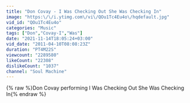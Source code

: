 ```yaml
---
title: "Don Covay - I Was Checking Out She Was Checking In"
image: "https:\/\/i.ytimg.com\/vi\/QOu1Tc4Eu4o\/hqdefault.jpg"
vid_id: "QOu1Tc4Eu4o"
categories: "Music"
tags: ["Don","Covay-I","Was"]
date: "2021-11-14T18:05:24+03:00"
vid_date: "2011-04-10T08:08:23Z"
duration: "PT4M22S"
viewcount: "2289580"
likeCount: "22308"
dislikeCount: "1037"
channel: "Soul Machine"
---
```

{% raw %}Don Covay performing I Was Checking Out She Was Checking In{% endraw %}
